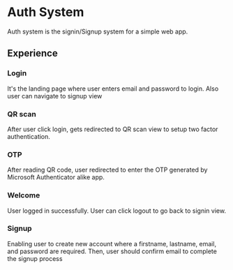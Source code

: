 # Auth System
Auth system is the signin/Signup system for a simple web app.

## Experience

### Login
It's the landing page where user enters email and password to login. Also user can navigate to signup view

### QR scan
After user click login, gets redirected to QR scan view to setup two factor authentication.

### OTP
After reading QR code, user redirected to enter the OTP generated by Microsoft Authenticator alike app.

### Welcome
User logged in successfully. User can click logout to go back to signin view.

### Signup
Enabling user to create new account where a firstname, lastname, email, and password are required. Then, user should confirm email to complete the signup process